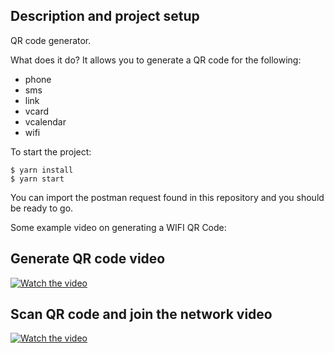 
## Description and project setup
QR code generator.

What does it do?
It allows you to generate a QR code for the following:
* phone
* sms
* link
* vcard
* vcalendar
* wifi

To start the project:

```
$ yarn install
$ yarn start
```

You can import the postman request found in this repository and you should be ready to go.


Some example video on generating a WIFI QR Code:

## Generate QR code video
[![Watch the video](https://i.vimeocdn.com/video/1936664696-d3dc5b10a4e82a56e767a0e8c7779b264cf22f2627787e37e2e2c8a7b8122b15-d_295x166?r=pad)](https://player.vimeo.com/video/1018463575)

## Scan QR code and join the network video
[![Watch the video](https://i.vimeocdn.com/video/1936664735-6448be7fdb46bff56fcd5a027938b4f06e5a313ee7249ce75de5ba9b53d27504-d_295x166?r=pad)](https://player.vimeo.com/video/1018463595)